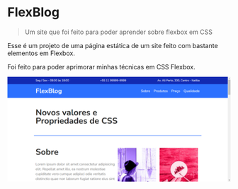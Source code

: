 # FlexBlog
> Um site que foi feito para poder aprender sobre flexbox em CSS

Esse é um projeto de uma página estática de um site feito com bastante elementos em Flexbox.

Foi feito para poder aprimorar minhas técnicas em CSS Flexbox.

![](./img/Screenshot_52.png)